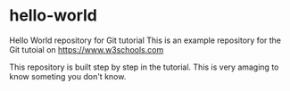 # hello-world
Hello World repository for Git tutorial
This is an example repository for the Git tutoial on https://www.w3schools.com

This repository is built step by step in the tutorial.
This is very amaging to know someting you don't know. 
